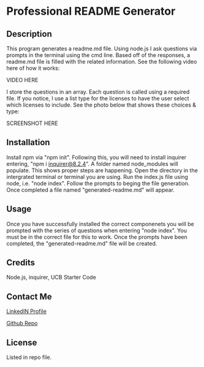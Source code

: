 # Professional README Generator

## Description 

This program generates a readme.md file. Using node.js I ask questions via prompts in the terminal using the cmd line. Based off of the responses, a readme.md file is filled with the related information. See the following video here of how it works:

VIDEO HERE

I store the questions in an array. Each question is called using a required file. If you notice, I use a list type for the licenses to have the user select which licenses to include. See the photo below that shows these choices & type:

SCREENSHOT HERE

## Installation

Install npm via "npm init". Following this, you will need to install inquirer entering, "npm i inquirer@8.2.4". A folder named node_modules will populate. This shows proper steps are happening. Open the directory in the intergrated terminal or terminal you are using. Run the index.js file using node, i.e. "node index". Follow the prompts to beging the file generation. Once completed a file named "generated-readme.md" will appear. 

## Usage 

Once you have successfully installed the correct componenets you will be prompted with the series of questions when entering "node index". You must be in the correct file for this to work. Once the prompts have been completed, the "generated-readme.md" file will be created. 

## Credits

Node.js, inquirer, UCB Starter Code

## Contact Me

<a href="https://www.linkedin.com/in/tyler-dinslage-profile/" target="_blank">LinkedIN Profile</a>

<a href="https://github.com/tylerdins88?tab=repositories" target="_blank">Github Repo</a>

## License

Listed in repo file. 